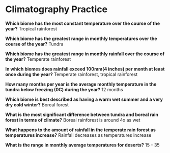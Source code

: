 # Climatography Practice

**Which biome has the most constant temperature over the course of the year?**
Tropical rainforest

**Which biome has the greatest range in monthly temperatures over the course of the year?**
Tundra

**Which biome has the greatest range in monthly rainfall over the course of the year?**
Temperate rainforest

**In which biomes does rainfall exceed 100mm(4 inches) per month at least once during the year?**
Temperate rainforest, tropical rainforest

**How many months per year is the average monthly temperature in the tundra below freezing (0C) during the year?**
12 months

**Which biome is best described as having a warm wet summer and a very dry cold winter?**
Boreal forest

**What is the most significant difference between tundra and boreal rain forest in terms of climate?**
Boreal rainforest is around 4x as wet

**What happens to the amount of rainfall in the temperate rain forest as temperatures increase?**
Rainfall decreases as temperatures increase

**What is the range in monthly average temperatures for deserts?**
15 - 35

